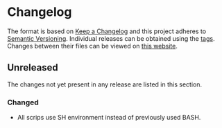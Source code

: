 # Changelog

The format is based on [Keep a Changelog](https://keepachangelog.com/en/1.0.0/) and this project adheres to [Semantic Versioning](https://semver.org/spec/v2.0.0.html). Individual releases can be obtained using the [tags](https://gitlab.com/dominiksalvet/ux430ua-fan-speed/tags). Changes between their files can be viewed on [this website](https://gitlab.com/dominiksalvet/ux430ua-fan-speed/compare).

## Unreleased

The changes not yet present in any release are listed in this section.

### Changed

* All scrips use SH environment instead of previously used BASH.
